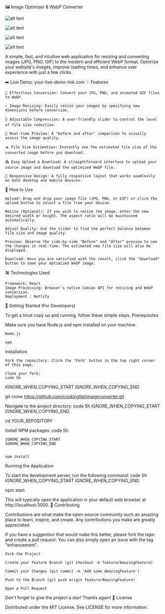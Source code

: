 🖼️ Image Optimiser & WebP Converter

![alt text](https://img.shields.io/badge/License-MIT-yellow.svg)


![alt text](https://img.shields.io/github/stars/cookingfat/imageconverter.svg)


![alt text](https://img.shields.io/github/forks/cookingfat/imageconverter.svg)


![alt text](https://img.shields.io/github/issues/cookingfat/imageconverter.svg)

A simple, fast, and intuitive web application for resizing and converting images (JPG, PNG, GIF) to the modern and efficient WebP format. Optimize your website's images, improve loading times, and enhance user experience with just a few clicks.

➡️ Live Demo: your-live-demo-link.com
✨ Features

    🔄 Effortless Conversion: Convert your JPG, PNG, and animated GIF files to WebP.

    ✂️ Image Resizing: Easily resize your images by specifying new dimensions before conversion.

    🎚️ Adjustable Compression: A user-friendly slider to control the level of file size reduction.

    👀 Real-time Preview: A "before and after" comparison to visually assess the image quality.

    📊 File Size Estimation: Instantly see the estimated file size of the converted image before you download.

    📤 Easy Upload & Download: A straightforward interface to upload your source image and download the optimized WebP file.

    📱 Responsive Design: A fully responsive layout that works seamlessly on both desktop and mobile devices.

🚀 How to Use

    Upload: Drag and drop your image file (JPG, PNG, or GIF) or click the upload button to select a file from your device.

    Resize (Optional): If you wish to resize the image, enter the new desired width or height. The aspect ratio will be maintained automatically.

    Adjust Quality: Use the slider to find the perfect balance between file size and image quality.

    Preview: Observe the side-by-side "Before" and "After" preview to see the changes in real-time. The estimated new file size will also be displayed.

    Download: Once you are satisfied with the result, click the "Download" button to save your optimized WebP image.

🛠️ Technologies Used

    Framework: React
    Image Processing: Browser's native Canvas API for resizing and WebP conversion.
    Deployment : Netlify

🏁 Getting Started (For Developers)

To get a local copy up and running, follow these simple steps.
Prerequisites

Make sure you have Node.js and npm installed on your machine.

    Node.js

    npm

Installation

    Fork the repository: Click the 'Fork' button in the top right corner of this page.

    Clone your fork:
    code Sh

IGNORE_WHEN_COPYING_START
IGNORE_WHEN_COPYING_END

    
git clone https://github.com/cookingfat/imageconverter.git

  

Navigate to the project directory:
code Sh
IGNORE_WHEN_COPYING_START
IGNORE_WHEN_COPYING_END

    
cd YOUR_REPOSITORY

  

Install NPM packages:
code Sh

    IGNORE_WHEN_COPYING_START
    IGNORE_WHEN_COPYING_END

        
    npm install

      

Running the Application

To start the development server, run the following command:
code Sh
IGNORE_WHEN_COPYING_START
IGNORE_WHEN_COPYING_END

    
npm start

  

This will typically open the application in your default web browser at http://localhost:3000.
🙌 Contributing

Contributions are what make the open-source community such an amazing place to learn, inspire, and create. Any contributions you make are greatly appreciated.

If you have a suggestion that would make this better, please fork the repo and create a pull request. You can also simply open an issue with the tag "enhancement".

    Fork the Project

    Create your Feature Branch (git checkout -b feature/AmazingFeature)

    Commit your Changes (git commit -m 'Add some AmazingFeature')

    Push to the Branch (git push origin feature/AmazingFeature)

    Open a Pull Request

Don't forget to give the project a star! Thanks again!
📜 License

Distributed under the MIT License. See LICENSE for more information.
